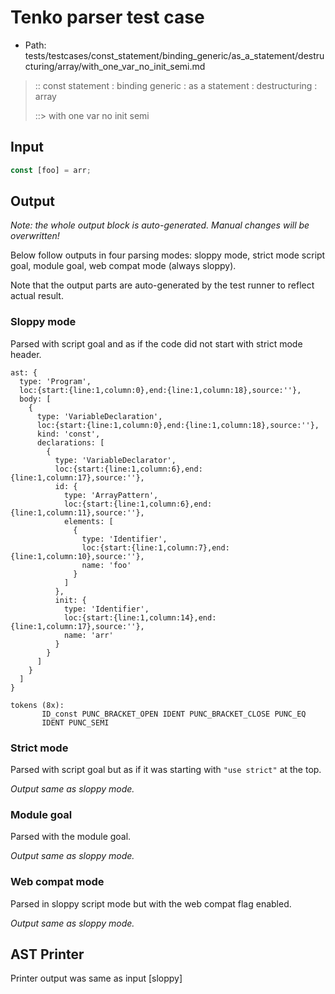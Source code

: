 # Tenko parser test case

- Path: tests/testcases/const_statement/binding_generic/as_a_statement/destructuring/array/with_one_var_no_init_semi.md

> :: const statement : binding generic : as a statement : destructuring : array
>
> ::> with one var no init semi

## Input

`````js
const [foo] = arr;
`````

## Output

_Note: the whole output block is auto-generated. Manual changes will be overwritten!_

Below follow outputs in four parsing modes: sloppy mode, strict mode script goal, module goal, web compat mode (always sloppy).

Note that the output parts are auto-generated by the test runner to reflect actual result.

### Sloppy mode

Parsed with script goal and as if the code did not start with strict mode header.

`````
ast: {
  type: 'Program',
  loc:{start:{line:1,column:0},end:{line:1,column:18},source:''},
  body: [
    {
      type: 'VariableDeclaration',
      loc:{start:{line:1,column:0},end:{line:1,column:18},source:''},
      kind: 'const',
      declarations: [
        {
          type: 'VariableDeclarator',
          loc:{start:{line:1,column:6},end:{line:1,column:17},source:''},
          id: {
            type: 'ArrayPattern',
            loc:{start:{line:1,column:6},end:{line:1,column:11},source:''},
            elements: [
              {
                type: 'Identifier',
                loc:{start:{line:1,column:7},end:{line:1,column:10},source:''},
                name: 'foo'
              }
            ]
          },
          init: {
            type: 'Identifier',
            loc:{start:{line:1,column:14},end:{line:1,column:17},source:''},
            name: 'arr'
          }
        }
      ]
    }
  ]
}

tokens (8x):
       ID_const PUNC_BRACKET_OPEN IDENT PUNC_BRACKET_CLOSE PUNC_EQ
       IDENT PUNC_SEMI
`````

### Strict mode

Parsed with script goal but as if it was starting with `"use strict"` at the top.

_Output same as sloppy mode._

### Module goal

Parsed with the module goal.

_Output same as sloppy mode._

### Web compat mode

Parsed in sloppy script mode but with the web compat flag enabled.

_Output same as sloppy mode._

## AST Printer

Printer output was same as input [sloppy]
